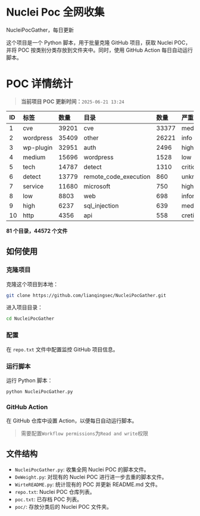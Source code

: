 # Nuclei Poc 全网收集
NucleiPocGather，每日更新

这个项目是一个 Python 脚本，用于批量克隆 GitHub 项目，获取 Nuclei POC，并将 POC 按类别分类存放到文件夹中。同时，使用 GitHub Action 每日自动运行脚本。
# POC 详情统计

> **当前项目 POC 更新时间：**`2025-06-21 13:24`

| ID | 标签      | 数量 | 目录       | 数量 | 严重性   | 数量 |
|:---| :-------- | :--- | :--------- | :--- | :------- | :--- |
| 1 | cve | 39201 | cve | 33377 | medium | 21556 |
| 2 | wordpress | 35409 | other | 26221 | info | 20380 |
| 3 | wp-plugin | 32951 | auth | 2496 | high | 13202 |
| 4 | medium | 15696 | wordpress | 1528 | low | 9979 |
| 5 | tech | 14787 | detect | 1310 | critical | 7162 |
| 6 | detect | 13779 | remote_code_execution | 860 | unknown | 91 |
| 7 | service | 11680 | microsoft | 750 | hight | 16 |
| 8 | low | 8803 | web | 698 | informative | 10 |
| 9 | high | 6237 | sql_injection | 639 | meduim | 7 |
| 10 | http | 4356 | api | 558 | cretical | 2 |

**81 个目录，44572 个文件**
## 如何使用

### 克隆项目

克隆这个项目到本地：

```bash
git clone https://github.com/lianqingsec/NucleiPocGather.git
```

进入项目目录：

```bash
cd NucleiPocGather
```

### 配置

在 `repo.txt` 文件中配置监控 GitHub 项目信息。

### 运行脚本

运行 Python 脚本：

```bash
python NucleiPocGather.py
```

### GitHub Action

在 GitHub 仓库中设置 Action，以便每日自动运行脚本。

> 需要配置`Workflow permissions`为`Read and write`权限

## 文件结构

- `NucleiPocGather.py`: 收集全网 Nuclei POC 的脚本文件。
- `DeWeight.py`: 对现有的 Nuclei POC 进行进一步去重的脚本文件。
- `WirteREADME.py`: 统计现有的 POC 并更新 README.md 文件。
- `repo.txt`: Nuclei POC 仓库列表。
- `poc.txt`: 已存档 POC 列表。
- `poc/`: 存放分类后的 Nuclei POC 文件夹。

